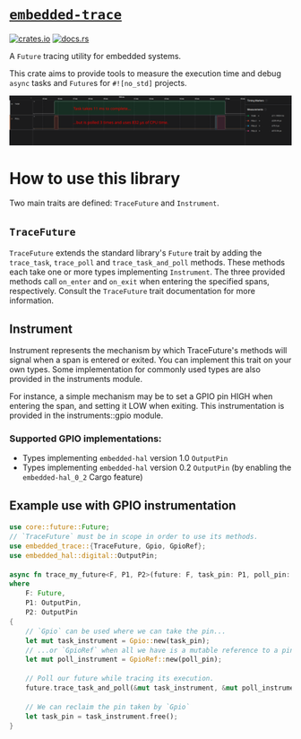 # [`embedded-trace`](https://github.com/jbeaurivage/embedded-trace)

[![crates.io](https://img.shields.io/crates/v/embedded-trace)](https://crates.io/crates/embedded-trace)
[![docs.rs](https://img.shields.io/docsrs/embedded-trace)](https://docs.rs/embedded-trace)

A `Future` tracing utility for embedded systems.

This crate aims to provide tools to measure the execution time and debug
`async` tasks and `Future`s for `#![no_std]` projects.

![gpio_trace](assets/gpio_trace.png)

# How to use this library

Two main traits are defined: `TraceFuture` and `Instrument`.

## `TraceFuture`
`TraceFuture` extends the standard library's `Future` trait by adding
the `trace_task`, `trace_poll` and `trace_task_and_poll` methods.
These methods each take one or more types implementing `Instrument`. The
three provided methods call `on_enter` and `on_exit` when entering the
specified spans, respectively. Consult the `TraceFuture` trait
documentation for more information.

## Instrument
Instrument represents the mechanism by which TraceFuture's methods
will signal when a span is entered or exited. You can implement this trait
on your own types. Some implementation for commonly used types are also
provided in the instruments module.

For instance, a simple mechanism may be to set a GPIO pin HIGH
when entering the span, and setting it LOW when exiting. This
instrumentation is provided in the instruments::gpio module. 

### Supported GPIO implementations:

* Types implementing `embedded-hal` version 1.0 `OutputPin`
* Types implementing `embedded-hal` version 0.2 `OutputPin` (by enabling the `embedded-hal_0_2` Cargo feature)

## Example use with GPIO instrumentation

```rust
use core::future::Future;
// `TraceFuture` must be in scope in order to use its methods.
use embedded_trace::{TraceFuture, Gpio, GpioRef};
use embedded_hal::digital::OutputPin;

async fn trace_my_future<F, P1, P2>(future: F, task_pin: P1, poll_pin: &mut P2)
where
    F: Future,
    P1: OutputPin,
    P2: OutputPin
{
    // `Gpio` can be used where we can take the pin...
    let mut task_instrument = Gpio::new(task_pin);
    // ...or `GpioRef` when all we have is a mutable reference to a pin.
    let mut poll_instrument = GpioRef::new(poll_pin);

    // Poll our future while tracing its execution.
    future.trace_task_and_poll(&mut task_instrument, &mut poll_instrument).await;

    // We can reclaim the pin taken by `Gpio`
    let task_pin = task_instrument.free();
}
```

